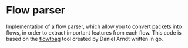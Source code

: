 # Flow parser

Implementation of a flow parser, which allow you to convert packets into flows, in order to extract important features from each flow. This code is based on the [flowtbag](https://github.com/DanielArndt/flowtbag) tool created by Daniel Arndt written in go.